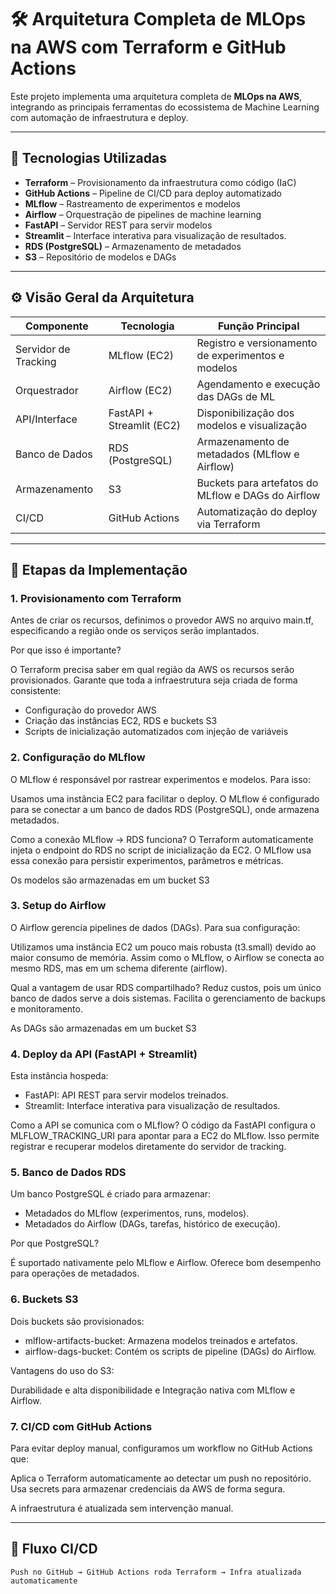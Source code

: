 # 🛠️ Arquitetura Completa de MLOps na AWS com Terraform e GitHub Actions

Este projeto implementa uma arquitetura completa de **MLOps na AWS**, integrando as principais ferramentas do ecossistema de Machine Learning com automação de infraestrutura e deploy.

---

## 📌 Tecnologias Utilizadas

- **Terraform** – Provisionamento da infraestrutura como código (IaC)
- **GitHub Actions** – Pipeline de CI/CD para deploy automatizado
- **MLflow** – Rastreamento de experimentos e modelos
- **Airflow** – Orquestração de pipelines de machine learning
- **FastAPI** – Servidor REST para servir modelos
- **Streamlit** – Interface interativa para visualização de resultados.
- **RDS (PostgreSQL)** – Armazenamento de metadados
- **S3** – Repositório de modelos e DAGs

---

## ⚙️ Visão Geral da Arquitetura

| Componente         | Tecnologia              | Função Principal                                     |
|--------------------|--------------------------|------------------------------------------------------|
| Servidor de Tracking | MLflow (EC2)           | Registro e versionamento de experimentos e modelos  |
| Orquestrador        | Airflow (EC2)           | Agendamento e execução das DAGs de ML               |
| API/Interface       | FastAPI + Streamlit (EC2)| Disponibilização dos modelos e visualização        |
| Banco de Dados      | RDS (PostgreSQL)        | Armazenamento de metadados (MLflow e Airflow)       |
| Armazenamento       | S3                      | Buckets para artefatos do MLflow e DAGs do Airflow  |
| CI/CD               | GitHub Actions          | Automatização do deploy via Terraform               |

---

## 🧩 Etapas da Implementação

### 1. Provisionamento com Terraform
Antes de criar os recursos, definimos o provedor AWS no arquivo main.tf, especificando a região onde os serviços serão implantados.

Por que isso é importante?

O Terraform precisa saber em qual região da AWS os recursos serão provisionados.
Garante que toda a infraestrutura seja criada de forma consistente:

- Configuração do provedor AWS
- Criação das instâncias EC2, RDS e buckets S3
- Scripts de inicialização automatizados com injeção de variáveis

### 2. Configuração do MLflow
O MLflow é responsável por rastrear experimentos e modelos. Para isso:

Usamos uma instância EC2 para facilitar o deploy.
O MLflow é configurado para se conectar a um banco de dados RDS (PostgreSQL), onde armazena metadados.

Como a conexão MLflow → RDS funciona?
O Terraform automaticamente injeta o endpoint do RDS no script de inicialização da EC2.
O MLflow usa essa conexão para persistir experimentos, parâmetros e métricas.

Os modelos são armazenadas em um bucket S3

### 3. Setup do Airflow
O Airflow gerencia pipelines de dados (DAGs). Para sua configuração:

Utilizamos uma instância EC2 um pouco mais robusta (t3.small) devido ao maior consumo de memória.
Assim como o MLflow, o Airflow se conecta ao mesmo RDS, mas em um schema diferente (airflow).

Qual a vantagem de usar RDS compartilhado?
Reduz custos, pois um único banco de dados serve a dois sistemas.
Facilita o gerenciamento de backups e monitoramento.

As DAGs são armazenadas em um bucket S3

### 4. Deploy da API (FastAPI + Streamlit)
Esta instância hospeda:

- FastAPI: API REST para servir modelos treinados.
- Streamlit: Interface interativa para visualização de resultados.

Como a API se comunica com o MLflow?
O código da FastAPI configura o MLFLOW_TRACKING_URI para apontar para a EC2 do MLflow.
Isso permite registrar e recuperar modelos diretamente do servidor de tracking.

### 5. Banco de Dados RDS
Um banco PostgreSQL é criado para armazenar:

- Metadados do MLflow (experimentos, runs, modelos).
- Metadados do Airflow (DAGs, tarefas, histórico de execução).

Por que PostgreSQL?

É suportado nativamente pelo MLflow e Airflow.
Oferece bom desempenho para operações de metadados.

### 6. Buckets S3
Dois buckets são provisionados:

- mlflow-artifacts-bucket: Armazena modelos treinados e artefatos.
- airflow-dags-bucket: Contém os scripts de pipeline (DAGs) do Airflow.

Vantagens do uso do S3:

Durabilidade e alta disponibilidade e Integração nativa com MLflow e Airflow.

### 7. CI/CD com GitHub Actions
Para evitar deploy manual, configuramos um workflow no GitHub Actions que:

Aplica o Terraform automaticamente ao detectar um push no repositório.
Usa secrets para armazenar credenciais da AWS de forma segura.


A infraestrutura é atualizada sem intervenção manual.

---

## 🔄 Fluxo CI/CD

```text
Push no GitHub → GitHub Actions roda Terraform → Infra atualizada automaticamente


